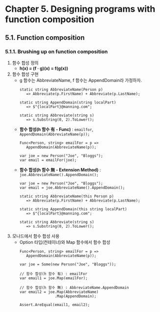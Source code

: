 # Chapter 5. Designing programs with function composition

## 5.1. Function composition

### 5.1.1. Brushing up on function composition
1. 함수 합성 정의
   - **h(x) = (f · g)(x) = f(g(x))**
1. 함수 합성 구현
   - g 함수는 AbbreviateName, f 함수는 AppendDomain라 가정하자.
     ```
     static string AbbreviateName(Person p)
        => Abbreviate(p.FirstName) + Abbreviate(p.LastName);

     static string AppendDomain(string localPart)
        => $"{localPart}@manning.com";

     static string Abbreviate(string s)
        => s.Substring(0, 2).ToLower();
     ```
   - **함수 합성(h 함수 有 - Func)** : ```emailfor```, ```AppendDomain(AbbreviateName(p));```
     ```
     Func<Person, string> emailFor = p => 
        AppendDomain(AbbreviateName(p));

     var joe = new Person("Joe", "Bloggs");
     var email = emailFor(joe);
     ```
   - **함수 합성(h 함수 無 - Extension Method)** : ```joe.AbbreviateName().AppendDomain();```
     ```
     var joe = new Person("Joe", "Bloggs");
     var email = joe.AbbreviateName().AppendDomain();

     static string AbbreviateName(this Person p)
        => Abbreviate(p.FirstName) + Abbreviate(p.LastName);

     static string AppendDomain(this string localPart)
        => $"{localPart}@manning.com";

     static string Abbreviate(string s)
        => s.Substring(0, 2).ToLower();
     ```   
1. 모나드에서 함수 합성 사용
   - Option 타입(컨테이너)와 Map 함수에서 함수 합성
     ```
     Func<Person, string> emailFor = p => 
        AppendDomain(AbbreviateName(p));

     var joe = Some(new Person("Joe", "Bloggs"));

     // 함수 합성(h 함수 有) : emailFor
     var email1 = joe.Map(emailFor);

     // 함수 합성(h 함수 無) : AbbreviateName.AppendDomain
     var email2 = joe.Map(AbbreviateName)
                     .Map(AppendDomain);

     Assert.AreEqual(email1, email2);
     ```
